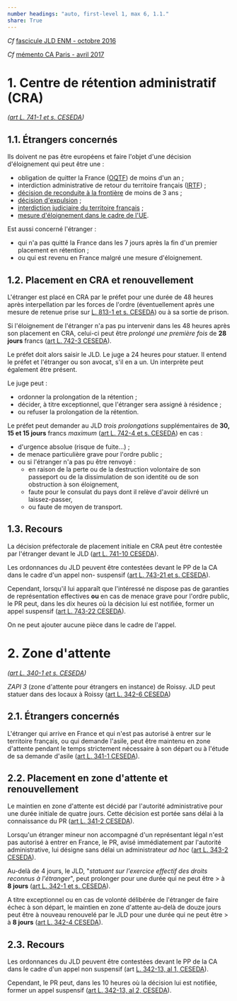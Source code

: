 ```yaml
---
number headings: "auto, first-level 1, max 6, 1.1."
share: True
---
```

*Cf* [fascicule JLD ENM - octobre 2016](http://enm.intranet.justice.fr/Espaces_Fonctionnels/JLD/I-%20Ressources%20p%C3%A9dagogiques/1-%20Fascicules/Fascicule%20JLD%20Etrangers%20B%20JOLY%20oct%202016.pdf)

*Cf* [mémento CA Paris - avril 2017](http://arpege.intranet.ca-paris.justice.fr/formulaires/Droit%20des%20%C3%A9trangers%20Export%20html/files/1_1_Placementenrtentionparleprfet.html)

# 1. Centre de rétention administratif (CRA)

*(*[*art L. 741-1 et s. CESEDA*](https://www.legifrance.gouv.fr/codes/section_lc/LEGITEXT000006070158/LEGISCTA000042773234/#LEGISCTA000042775082)*)*

## 1.1. Étrangers concernés

Ils doivent ne pas être européens et faire l'objet d'une décision d'éloignement qui peut être une :
-   obligation de quitter la France ([OQTF](https://www.service-public.fr/particuliers/vosdroits/F18362)) de moins d'un an ;
-   interdiction administrative de retour du territoire français ([IRTF](https://www.service-public.fr/particuliers/vosdroits/F2782)) ;
-   [décision de reconduite à la frontière](https://www.service-public.fr/particuliers/vosdroits/F11954) de moins de 3 ans ;
-   [décision d'expulsion](https://www.service-public.fr/particuliers/vosdroits/F11891) ;
-   [interdiction judiciaire du territoire français](https://www.service-public.fr/particuliers/vosdroits/F2784) ;
-   [mesure d'éloignement dans le cadre de l'UE](https://www.service-public.fr/particuliers/vosdroits/F2650).

Est aussi concerné l'étranger :
-   qui n'a pas quitté la France dans les 7 jours après la fin d'un premier placement en rétention ;
-   ou qui est revenu en France malgré une mesure d'éloignement.

## 1.2. Placement en CRA et renouvellement

L'étranger est placé en CRA par le préfet pour une durée de 48 heures après interpellation par les forces de l'ordre (éventuellement après une mesure de retenue prise sur [L. 813-1 et s. CESEDA](https://www.legifrance.gouv.fr/codes/section_lc/LEGITEXT000006070158/LEGISCTA000042773668/#LEGISCTA000042774642)) ou à sa sortie de prison.

Si l'éloignement de l'étranger n'a pas pu intervenir dans les 48 heures après son placement en CRA, celui-ci peut être *prolongé une première fois* de **28 jours** francs ([art L. 742-3 CESEDA](https://www.legifrance.gouv.fr/codes/article_lc/LEGIARTI000042775046)).

Le préfet doit alors saisir le JLD. Le juge a 24 heures pour statuer. Il entend le préfet et l'étranger ou son avocat, s'il en a un. Un interprète peut également être présent.

Le juge peut :
-   ordonner la prolongation de la rétention ;
-   décider, à titre exceptionnel, que l'étranger sera assigné à résidence ;
-   ou refuser la prolongation de la rétention.

Le préfet peut demander au JLD *trois prolongations* supplémentaires de **30, 15 et 15 jours** francs
*maximum* ([art L. 742-4 et s. CESEDA](https://www.legifrance.gouv.fr/codes/section_lc/LEGITEXT000006070158/LEGISCTA000042773272/#LEGISCTA000042775044)) en cas :
-   d'urgence absolue (risque de fuite...) ;
-   de menace particulière grave pour l'ordre public ;
-   ou si l'étranger n'a pas pu être renvoyé :
    -   en raison de la perte ou de la destruction volontaire de son passeport ou de la dissimulation de son identité ou de son obstruction à son éloignement,
    -   faute pour le consulat du pays dont il relève d'avoir délivré un laissez-passer,
    -   ou faute de moyen de transport.

## 1.3. Recours

La décision préfectorale de placement initiale en CRA peut être contestée par l'étranger devant le JLD ([art L. 741-10 CESEDA](https://www.legifrance.gouv.fr/codes/section_lc/LEGITEXT000006070158/LEGISCTA000042773258/#LEGIARTI000042775056)).

Les ordonnances du JLD peuvent être contestées devant le PP de la CA dans le cadre d'un appel non- suspensif ([art L. 743-21 et s. CESEDA](https://www.legifrance.gouv.fr/codes/section_lc/LEGITEXT000006070158/LEGISCTA000042773354/#LEGISCTA000042774959)).

Cependant, lorsqu'il lui apparaît que l'intéressé ne dispose pas de garanties de représentation effectives **ou** en cas de menace grave pour l'ordre public, le PR peut, dans les dix heures où la décision lui est notifiée, former un appel suspensif ([art L. 743-22 CESEDA](https://www.legifrance.gouv.fr/codes/article_lc/LEGIARTI000042774955)).

On ne peut ajouter aucune pièce dans le cadre de l'appel.

# 2. Zone d'attente

*(*[*art L. 340-1 et s. CESEDA*](https://www.legifrance.gouv.fr/codes/section_lc/LEGITEXT000006070158/LEGISCTA000042771244/#LEGISCTA000042777119)*)*

*ZAPI 3* (zone d'attente pour étrangers en instance) de Roissy. JLD peut statuer dans des locaux à Roissy ([art L. 342-6 CESEDA](https://www.legifrance.gouv.fr/codes/article_lc/LEGIARTI000042777079))

## 2.1. Étrangers concernés

L'étranger qui arrive en France et qui n'est pas autorisé à entrer sur le territoire français, ou qui demande l'asile, peut être maintenu en zone d'attente pendant le temps strictement nécessaire à son départ ou à l'étude de sa demande d'asile ([art L. 341-1 CESEDA](https://www.legifrance.gouv.fr/codes/article_lc/LEGIARTI000042777111)).

## 2.2. Placement en zone d'attente et renouvellement

Le maintien en zone d'attente est décidé par l'autorité administrative pour une durée initiale de quatre jours. Cette décision est portée sans délai à la connaissance du PR ([art L. 341-2 CESEDA](https://www.legifrance.gouv.fr/codes/article_lc/LEGIARTI000042777109)).

Lorsqu'un étranger mineur non accompagné d'un représentant légal n'est pas autorisé à entrer en France, le PR, avisé immédiatement par l'autorité administrative, lui désigne sans délai un administrateur *ad hoc* ([art L. 343-2 CESEDA](https://www.legifrance.gouv.fr/codes/article_lc/LEGIARTI000042777039)).

Au-delà de 4 jours, le JLD, "*statuant sur l'exercice effectif des droits reconnus à l'étranger*", peut prolonger pour une durée qui ne peut être \> à **8 jours** ([art L. 342-1 et s. CESEDA](https://www.legifrance.gouv.fr/codes/section_lc/LEGITEXT000006070158/LEGISCTA000042771270/#LEGIARTI000042777091)).

A titre exceptionnel ou en cas de volonté délibérée de l'étranger de faire échec à son départ, le maintien en zone d'attente au-delà de douze jours peut être à nouveau renouvelé par le JLD pour une durée qui ne peut être \> à **8 jours** ([art L. 342-4 CESEDA](https://www.legifrance.gouv.fr/codes/article_lc/LEGIARTI000042777085)).

## 2.3. Recours

Les ordonnances du JLD peuvent être contestées devant le PP de la CA dans le cadre d'un appel non suspensif (art [L. 342-13, al 1, CESEDA](https://www.legifrance.gouv.fr/codes/article_lc/LEGIARTI000042777063)).

Cependant, le PR peut, dans les 10 heures où la décision lui est notifiée, former un appel suspensif ([art L. 342-13, al 2, CESEDA](https://www.legifrance.gouv.fr/codes/article_lc/LEGIARTI000042777063)).